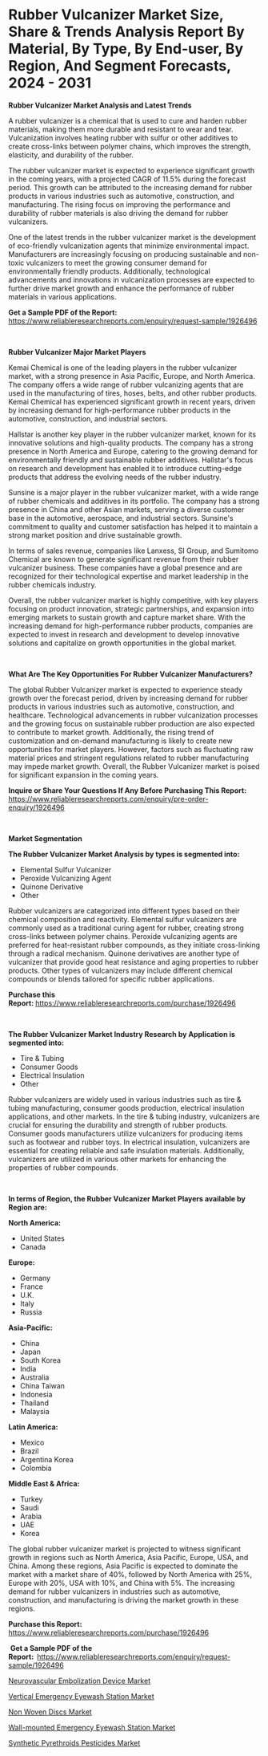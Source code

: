 <p><h1>Rubber Vulcanizer Market Size, Share & Trends Analysis Report By Material, By Type, By End-user, By Region, And Segment Forecasts, 2024 - 2031</h1></p><p><strong>Rubber Vulcanizer Market Analysis and Latest Trends</strong></p>
<p><p>A rubber vulcanizer is a chemical that is used to cure and harden rubber materials, making them more durable and resistant to wear and tear. Vulcanization involves heating rubber with sulfur or other additives to create cross-links between polymer chains, which improves the strength, elasticity, and durability of the rubber.</p><p>The rubber vulcanizer market is expected to experience significant growth in the coming years, with a projected CAGR of 11.5% during the forecast period. This growth can be attributed to the increasing demand for rubber products in various industries such as automotive, construction, and manufacturing. The rising focus on improving the performance and durability of rubber materials is also driving the demand for rubber vulcanizers.</p><p>One of the latest trends in the rubber vulcanizer market is the development of eco-friendly vulcanization agents that minimize environmental impact. Manufacturers are increasingly focusing on producing sustainable and non-toxic vulcanizers to meet the growing consumer demand for environmentally friendly products. Additionally, technological advancements and innovations in vulcanization processes are expected to further drive market growth and enhance the performance of rubber materials in various applications.</p></p>
<p><strong>Get a Sample PDF of the Report:&nbsp;</strong> <a href="https://www.reliableresearchreports.com/enquiry/request-sample/1926496">https://www.reliableresearchreports.com/enquiry/request-sample/1926496</a></p>
<p>&nbsp;</p>
<p><strong>Rubber Vulcanizer Major Market Players</strong></p>
<p><p>Kemai Chemical is one of the leading players in the rubber vulcanizer market, with a strong presence in Asia Pacific, Europe, and North America. The company offers a wide range of rubber vulcanizing agents that are used in the manufacturing of tires, hoses, belts, and other rubber products. Kemai Chemical has experienced significant growth in recent years, driven by increasing demand for high-performance rubber products in the automotive, construction, and industrial sectors.</p><p>Hallstar is another key player in the rubber vulcanizer market, known for its innovative solutions and high-quality products. The company has a strong presence in North America and Europe, catering to the growing demand for environmentally friendly and sustainable rubber additives. Hallstar's focus on research and development has enabled it to introduce cutting-edge products that address the evolving needs of the rubber industry.</p><p>Sunsine is a major player in the rubber vulcanizer market, with a wide range of rubber chemicals and additives in its portfolio. The company has a strong presence in China and other Asian markets, serving a diverse customer base in the automotive, aerospace, and industrial sectors. Sunsine's commitment to quality and customer satisfaction has helped it to maintain a strong market position and drive sustainable growth.</p><p>In terms of sales revenue, companies like Lanxess, SI Group, and Sumitomo Chemical are known to generate significant revenue from their rubber vulcanizer business. These companies have a global presence and are recognized for their technological expertise and market leadership in the rubber chemicals industry.</p><p>Overall, the rubber vulcanizer market is highly competitive, with key players focusing on product innovation, strategic partnerships, and expansion into emerging markets to sustain growth and capture market share. With the increasing demand for high-performance rubber products, companies are expected to invest in research and development to develop innovative solutions and capitalize on growth opportunities in the global market.</p></p>
<p>&nbsp;</p>
<p><strong>What Are The Key Opportunities For Rubber Vulcanizer Manufacturers?</strong></p>
<p><p>The global Rubber Vulcanizer market is expected to experience steady growth over the forecast period, driven by increasing demand for rubber products in various industries such as automotive, construction, and healthcare. Technological advancements in rubber vulcanization processes and the growing focus on sustainable rubber production are also expected to contribute to market growth. Additionally, the rising trend of customization and on-demand manufacturing is likely to create new opportunities for market players. However, factors such as fluctuating raw material prices and stringent regulations related to rubber manufacturing may impede market growth. Overall, the Rubber Vulcanizer market is poised for significant expansion in the coming years.</p></p>
<p><strong>Inquire or Share Your Questions If Any Before Purchasing This Report:</strong> <a href="https://www.reliableresearchreports.com/enquiry/pre-order-enquiry/1926496">https://www.reliableresearchreports.com/enquiry/pre-order-enquiry/1926496</a></p>
<p>&nbsp;</p>
<p><strong>Market Segmentation</strong></p>
<p><strong>The Rubber Vulcanizer Market Analysis by types is segmented into:</strong></p>
<p><ul><li>Elemental Sulfur Vulcanizer</li><li>Peroxide Vulcanizing Agent</li><li>Quinone Derivative</li><li>Other</li></ul></p>
<p><p>Rubber vulcanizers are categorized into different types based on their chemical composition and reactivity. Elemental sulfur vulcanizers are commonly used as a traditional curing agent for rubber, creating strong cross-links between polymer chains. Peroxide vulcanizing agents are preferred for heat-resistant rubber compounds, as they initiate cross-linking through a radical mechanism. Quinone derivatives are another type of vulcanizer that provide good heat resistance and aging properties to rubber products. Other types of vulcanizers may include different chemical compounds or blends tailored for specific rubber applications.</p></p>
<p><strong>Purchase this Report:&nbsp;</strong><a href="https://www.reliableresearchreports.com/purchase/1926496">https://www.reliableresearchreports.com/purchase/1926496</a></p>
<p>&nbsp;</p>
<p><strong>The Rubber Vulcanizer Market Industry Research by Application is segmented into:</strong></p>
<p><ul><li>Tire & Tubing</li><li>Consumer Goods</li><li>Electrical Insulation</li><li>Other</li></ul></p>
<p><p>Rubber vulcanizers are widely used in various industries such as tire & tubing manufacturing, consumer goods production, electrical insulation applications, and other markets. In the tire & tubing industry, vulcanizers are crucial for ensuring the durability and strength of rubber products. Consumer goods manufacturers utilize vulcanizers for producing items such as footwear and rubber toys. In electrical insulation, vulcanizers are essential for creating reliable and safe insulation materials. Additionally, vulcanizers are utilized in various other markets for enhancing the properties of rubber compounds.</p></p>
<p>&nbsp;</p>
<p><strong>In terms of Region, the Rubber Vulcanizer Market Players available by Region are:</strong></p>
<p>
    <p> <strong> North America: </strong>
        <ul>
            <li>United States</li>
            <li>Canada</li>
        </ul>
        </p> 
    <p> <strong> Europe: </strong>
        <ul>
            <li>Germany</li>
            <li>France</li>
            <li>U.K.</li>
            <li>Italy</li>
            <li>Russia</li>
        </ul>
        </p> 
    <p> <strong> Asia-Pacific: </strong>
        <ul>
            <li>China</li>
            <li>Japan</li>
            <li>South Korea</li>
            <li>India</li>
            <li>Australia</li>
            <li>China Taiwan</li>
            <li>Indonesia</li>
            <li>Thailand</li>
            <li>Malaysia</li>
        </ul>
        </p> 
    <p> <strong> Latin America: </strong>
        <ul>
            <li>Mexico</li>
            <li>Brazil</li>
            <li>Argentina Korea</li>
            <li>Colombia</li>
        </ul>
        </p> 
    <p> <strong> Middle East & Africa: </strong>
        <ul>
            <li>Turkey</li>
            <li>Saudi</li>
            <li>Arabia</li>
            <li>UAE</li>
            <li>Korea</li>
        </ul>
    </p>
    </p>
<p><p>The global rubber vulcanizer market is projected to witness significant growth in regions such as North America, Asia Pacific, Europe, USA, and China. Among these regions, Asia Pacific is expected to dominate the market with a market share of 40%, followed by North America with 25%, Europe with 20%, USA with 10%, and China with 5%. The increasing demand for rubber vulcanizers in industries such as automotive, construction, and manufacturing is driving the market growth in these regions.</p></p>
<p><strong>Purchase this Report: </strong><a href="https://www.reliableresearchreports.com/purchase/1926496">https://www.reliableresearchreports.com/purchase/1926496</a></p>
<p>&nbsp;<strong>Get a Sample PDF of the Report:&nbsp;&nbsp;</strong><a href="https://www.reliableresearchreports.com/enquiry/request-sample/1926496">https://www.reliableresearchreports.com/enquiry/request-sample/1926496</a></p>
<p><strong></strong></p>
<p><p><a href="https://rainy-horn-d69.notion.site/Neurovascular-Embolization-Device-Market-Analysis-Examines-its-Scope-on-Growth-Opportunities-and-Fo-c50f6318ade24dc98a62a2868adbb5ea">Neurovascular Embolization Device Market</a></p><p><a href="https://woozy-pyroraptor-a1f.notion.site/Vertical-Emergency-Eyewash-Station-Market-Insights-Market-Players-and-Forecast-Till-2031-d646f5ad453e44909577b8de19a10a10">Vertical Emergency Eyewash Station Market</a></p><p><a href="https://view.publitas.com/reportprime-1/non-woven-discs-market-provides-detailed-segmentation-of-this-market-based-on-type-application-and-region-and-forecast-for-the-period-from-2024-2031/">Non Woven Discs Market</a></p><p><a href="https://rainy-horn-d69.notion.site/Wall-mounted-Emergency-Eyewash-Station-Market-Size-Growth-and-Forecast-from-2024-2031-5c0a2ef953f349a39225d6aa3e85d03e">Wall-mounted Emergency Eyewash Station Market</a></p><p><a href="https://view.publitas.com/reportprime-1/synthetic-pyrethroids-pesticides-market-size-growth-and-forecast-from-2024-2031/">Synthetic Pyrethroids Pesticides Market</a></p></p>